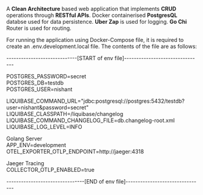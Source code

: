 A **Clean Architecture** based web application that implements **CRUD** operations through **RESTful APIs**.
Docker containerised **PostgresQL** databse used for data persistence.
**Uber Zap** is used for logging. **Go Chi** Router is used for routing.

For running the application using Docker-Compose file, it is required to create an .env.development.local file.
The contents of the file are as follows:

-----------------------------[START of env file]--------------------------------  

POSTGRES_PASSWORD=secret  
POSTGRES_DB=testdb  
POSTGRES_USER=nishant  

LIQUIBASE_COMMAND_URL="jdbc:postgresql://postgres:5432/testdb?user=nishant&password=secret"  
LIQUIBASE_CLASSPATH=/liquibase/changelog  
LIQUIBASE_COMMAND_CHANGELOG_FILE=db.changelog-root.xml  
LIQUIBASE_LOG_LEVEL=INFO  

Golang Server  
APP_ENV=development  
OTEL_EXPORTER_OTLP_ENDPOINT=http://jaeger:4318  

Jaeger Tracing  
COLLECTOR_OTLP_ENABLED=true  
  
--------------------------------[END of env file]--------------------------------  
